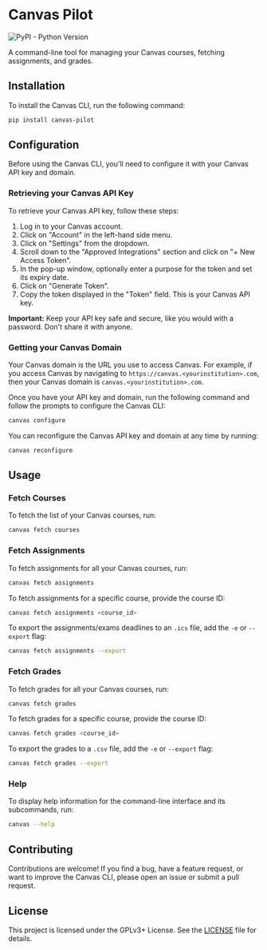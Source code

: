 # Canvas Pilot

![PyPI - Python Version](https://img.shields.io/pypi/pyversions/canvas-pilot)

A command-line tool for managing your Canvas courses, fetching assignments, and grades.

## Installation

To install the Canvas CLI, run the following command:

```bash
pip install canvas-pilot
```

## Configuration

Before using the Canvas CLI, you'll need to configure it with your Canvas API key and domain.

### Retrieving your Canvas API Key

To retrieve your Canvas API key, follow these steps:

1. Log in to your Canvas account.
2. Click on "Account" in the left-hand side menu.
3. Click on "Settings" from the dropdown.
4. Scroll down to the "Approved Integrations" section and click on "+ New Access Token".
5. In the pop-up window, optionally enter a purpose for the token and set its expiry date.
6. Click on "Generate Token".
7. Copy the token displayed in the "Token" field. This is your Canvas API key.

**Important:** Keep your API key safe and secure, like you would with a password. Don't share it with anyone.

### Getting your Canvas Domain

Your Canvas domain is the URL you use to access Canvas. For example, if you access Canvas by navigating to `https://canvas.<yourinstitution>.com`, then your Canvas domain is `canvas.<yourinstitution>.com`.

Once you have your API key and domain, run the following command and follow the prompts to configure the Canvas CLI:

```bash
canvas configure
```

You can reconfigure the Canvas API key and domain at any time by running:

```bash
canvas reconfigure
```

## Usage

### Fetch Courses

To fetch the list of your Canvas courses, run:

```bash
canvas fetch courses
```

### Fetch Assignments

To fetch assignments for all your Canvas courses, run:

```bash
canvas fetch assignments
```

To fetch assignments for a specific course, provide the course ID:

```bash
canvas fetch assignments <course_id>
```

To export the assignments/exams deadlines to an `.ics` file, add the `-e` or `--export` flag:

```bash
canvas fetch assignments --export
```

### Fetch Grades

To fetch grades for all your Canvas courses, run:

```bash
canvas fetch grades
```

To fetch grades for a specific course, provide the course ID:

```bash
canvas fetch grades <course_id>
```

To export the grades to a `.csv` file, add the `-e` or `--export` flag:

```bash
canvas fetch grades --export
```

### Help

To display help information for the command-line interface and its subcommands, run:

```bash
canvas --help
```

## Contributing

Contributions are welcome! If you find a bug, have a feature request, or want to improve the Canvas CLI, please open an issue or submit a pull request.

## License

This project is licensed under the GPLv3+ License. See the [LICENSE](LICENSE) file for details.
